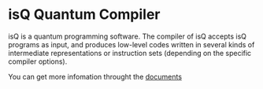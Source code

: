 isQ Quantum Compiler
============================

isQ is a quantum programming software. The compiler of isQ accepts isQ programs as input, and produces low-level codes written in several kinds of intermediate representations or instruction sets (depending on the specific compiler options).


You can get more infomation throught the [documents](http://www.arclightquantum.com/isq/)